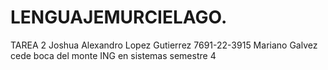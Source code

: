 # LENGUAJEMURCIELAGO.
TAREA 2 Joshua Alexandro Lopez Gutierrez 7691-22-3915 Mariano Galvez cede boca del monte ING en sistemas semestre 4 
